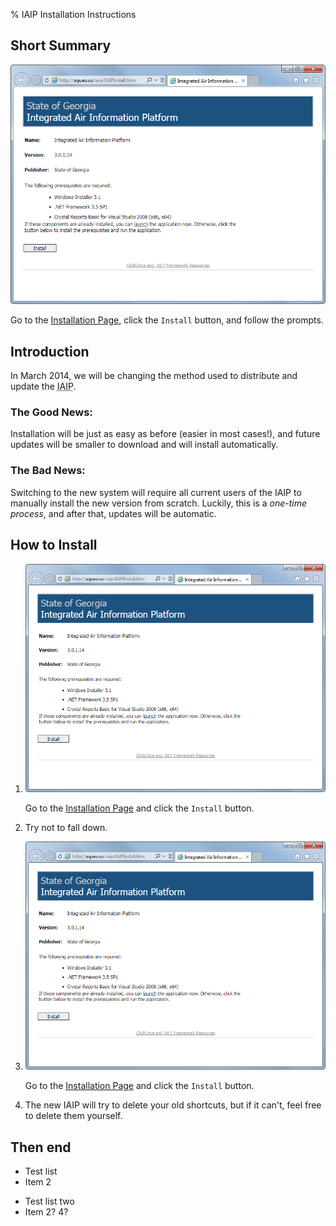 % IAIP Installation Instructions

<aside>

## Short Summary

![Installation Page](screenshots/install-page.png)

Go to the [Installation Page](#), click the `Install` button, and follow the prompts.

</aside>

## Introduction

In March 2014, we will be changing the method used to distribute and update the <abbr title="Integrated Air Information Platform">IAIP</abbr>.

### The Good News:

Installation will be just as easy as before (easier in most cases!), and future updates will be smaller to download and will install automatically.

### The Bad News:

Switching to the new system will require all current users of the IAIP to manually install the new version from scratch. Luckily, this is a <em>one-time process</em>, and after that, updates will be automatic.

## How to Install

1. ![Installation Page](screenshots/install-page.png)

    Go to the [Installation Page](#) and click the `Install` button.

2. Try not to fall down.

1. ![Installation Page](screenshots/install-page.png)

    Go to the [Installation Page](#) and click the `Install` button.
	
1. The new IAIP will try to delete your old shortcuts, but if it can't, feel free to delete them yourself. 

## Then end

+ Test list
+ Item 2

- Test list two
- Item 2? 4?
